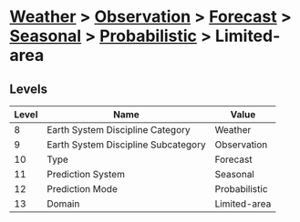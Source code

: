# [Weather](../../../../..) > [Observation](../../../..) > [Forecast](../../..) > [Seasonal](../..) > [Probabilistic](..) > Limited-area

## Levels

| Level | Name | Value |
|-----|-----|-----|
| 8 | Earth System Discipline Category | Weather |
| 9 | Earth System Discipline Subcategory | Observation |
| 10 | Type | Forecast |
| 11 | Prediction System | Seasonal |
| 12 | Prediction Mode | Probabilistic |
| 13 | Domain | Limited-area |
